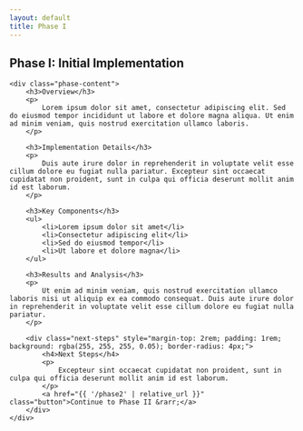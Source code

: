 ```yaml
---
layout: default
title: Phase I
---
```


<article id="phase1" class="active">
    <h2 class="major">Phase I: Initial Implementation</h2>
    
    <div class="phase-content">
        <h3>Overview</h3>
        <p>
            Lorem ipsum dolor sit amet, consectetur adipiscing elit. Sed do eiusmod tempor incididunt ut labore et dolore magna aliqua. Ut enim ad minim veniam, quis nostrud exercitation ullamco laboris.
        </p>

        <h3>Implementation Details</h3>
        <p>
            Duis aute irure dolor in reprehenderit in voluptate velit esse cillum dolore eu fugiat nulla pariatur. Excepteur sint occaecat cupidatat non proident, sunt in culpa qui officia deserunt mollit anim id est laborum.
        </p>

        <h3>Key Components</h3>
        <ul>
            <li>Lorem ipsum dolor sit amet</li>
            <li>Consectetur adipiscing elit</li>
            <li>Sed do eiusmod tempor</li>
            <li>Ut labore et dolore magna</li>
        </ul>

        <h3>Results and Analysis</h3>
        <p>
            Ut enim ad minim veniam, quis nostrud exercitation ullamco laboris nisi ut aliquip ex ea commodo consequat. Duis aute irure dolor in reprehenderit in voluptate velit esse cillum dolore eu fugiat nulla pariatur.
        </p>

        <div class="next-steps" style="margin-top: 2rem; padding: 1rem; background: rgba(255, 255, 255, 0.05); border-radius: 4px;">
            <h4>Next Steps</h4>
            <p>
                Excepteur sint occaecat cupidatat non proident, sunt in culpa qui officia deserunt mollit anim id est laborum.
            </p>
            <a href="{{ '/phase2' | relative_url }}" class="button">Continue to Phase II &rarr;</a>
        </div>
    </div>
</article>

<style>
.phase-content {
    max-width: 800px;
    margin: 0 auto;
    padding: 2rem;
}

.phase-content h2 {
    color: #ffffff;
    font-size: 2rem;
    margin-bottom: 2rem;
}

.phase-content h3 {
    color: #ffffff;
    font-size: 1.5rem;
    margin: 2rem 0 1rem;
}

.phase-content p {
    margin: 1rem 0;
    line-height: 1.6;
}

.phase-content ul {
    list-style: disc;
    margin-left: 2rem;
}

.phase-content pre {
    background: rgba(255, 255, 255, 0.05);
    padding: 1rem;
    border-radius: 4px;
    overflow-x: auto;
    margin: 1rem 0;
}

.phase-content code {
    font-family: monospace;
    font-size: 0.9rem;
}
</style> 